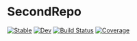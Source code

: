 # SecondRepo

[![Stable](https://img.shields.io/badge/docs-stable-blue.svg)](https://nkakarla712.github.io/SecondRepo.jl/stable/)
[![Dev](https://img.shields.io/badge/docs-dev-blue.svg)](https://nkakarla712.github.io/SecondRepo.jl/dev/)
[![Build Status](https://github.com/nkakarla712/SecondRepo.jl/actions/workflows/CI.yml/badge.svg?branch=main)](https://github.com/nkakarla712/SecondRepo.jl/actions/workflows/CI.yml?query=branch%3Amain)
[![Coverage](https://codecov.io/gh/nkakarla712/SecondRepo.jl/branch/main/graph/badge.svg)](https://codecov.io/gh/nkakarla712/SecondRepo.jl)
